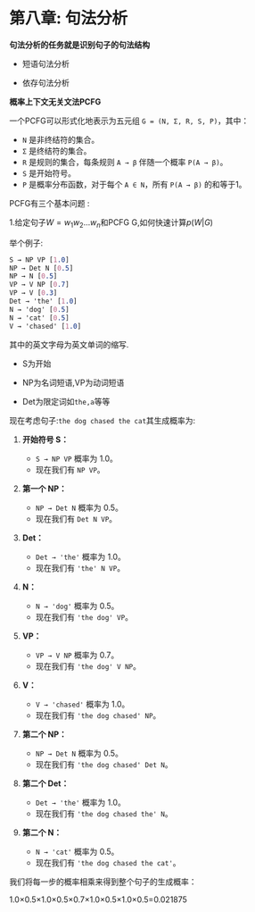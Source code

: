 # 第八章: 句法分析

**句法分析的任务就是识别句子的句法结构**

* 短语句法分析

* 依存句法分析



**概率上下文无关文法PCFG**

一个PCFG可以形式化地表示为五元组 `G = (N, Σ, R, S, P)`，其中：

- `N` 是非终结符的集合。
- `Σ` 是终结符的集合。
- `R` 是规则的集合，每条规则 `A → β` 伴随一个概率 `P(A → β)`。
- `S` 是开始符号。
- `P` 是概率分布函数，对于每个 `A ∈ N`，所有 `P(A → β)` 的和等于1。



PCFG有三个基本问题 :

1.给定句子$W=w_1w_2...w_n$和PCFG G,如何快速计算$p(W|G)$

举个例子:

```css
S → NP VP [1.0]
NP → Det N [0.5]
NP → N [0.5]
VP → V NP [0.7]
VP → V [0.3]
Det → 'the' [1.0]
N → 'dog' [0.5]
N → 'cat' [0.5]
V → 'chased' [1.0]
```

其中的英文字母为英文单词的缩写.

* S为开始

* NP为名词短语,VP为动词短语

* Det为限定词如`the,a`等等

现在考虑句子:`the dog chased the cat`其生成概率为:

1. **开始符号 S：**
   
   - `S → NP VP` 概率为 1.0。
   - 现在我们有 `NP VP`。

2. **第一个 NP：**
   
   - `NP → Det N` 概率为 0.5。
   - 现在我们有 `Det N VP`。

3. **Det：**
   
   - `Det → 'the'` 概率为 1.0。
   - 现在我们有 `'the' N VP`。

4. **N：**
   
   - `N → 'dog'` 概率为 0.5。
   - 现在我们有 `'the dog' VP`。

5. **VP：**
   
   - `VP → V NP` 概率为 0.7。
   - 现在我们有 `'the dog' V NP`。

6. **V：**
   
   - `V → 'chased'` 概率为 1.0。
   - 现在我们有 `'the dog chased' NP`。

7. **第二个 NP：**
   
   - `NP → Det N` 概率为 0.5。
   - 现在我们有 `'the dog chased' Det N`。

8. **第二个 Det：**
   
   - `Det → 'the'` 概率为 1.0。
   - 现在我们有 `'the dog chased the' N`。

9. **第二个 N：**
   
   - `N → 'cat'` 概率为 0.5。
   - 现在我们有 `'the dog chased the cat'`。

我们将每一步的概率相乘来得到整个句子的生成概率：

1.0×0.5×1.0×0.5×0.7×1.0×0.5×1.0×0.5=0.021875


